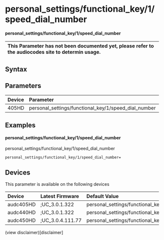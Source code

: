 ﻿---
description: personal_settings/functional_key/1/speed_dial_number
search: false
---

# personal_settings/functional_key/1/speed_dial_number

#### personal_settings/functional_key/1/speed_dial_number


| This Parameter has not been documented yet, please refer to the audiocodes site to determin usage.  | 
| :--- |

## Syntax

## Parameters
|Device|Parameter|value|Description|
|:---|:---|:---|:---|
| 405HD | personal_settings/functional_key/1/speed_dial_number |  |  |

## Examples
#### personal_settings/functional_key/1/speed_dial_number

personal_settings/functional_key/1/speed_dial_number

```
personal_settings/functional_key/1/speed_dial_number=
```

## Devices
This parameter is available on the following devices

| Device | Latest Firmware | Default Value |
|:---|:---|:---|
| audc405HD | ;UC_3.0.1.322 | personal_settings/functional_key/1/speed_dial_number= 
| audc440HD | ;UC_3.0.1.322 | personal_settings/functional_key/1/speed_dial_number= 
| audc450HD | ;UC_3.0.4.111.77 | personal_settings/functional_key/1/speed_dial_number= 

(view disclaimer)[disclaimer]
